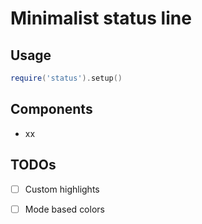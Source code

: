 # Minimalist status line

## Usage

```lua
require('status').setup()
```

## Components

- xx

## TODOs

- [ ] Custom highlights
- [ ] Mode based colors

